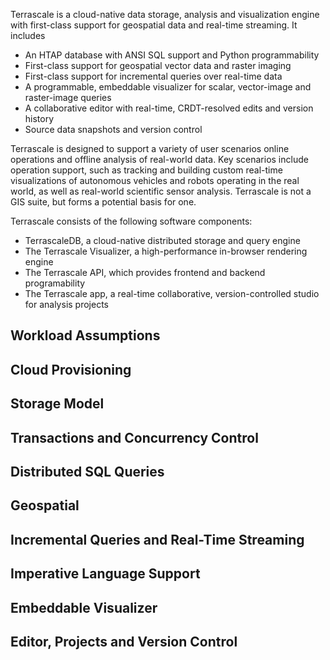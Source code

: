 Terrascale is a cloud-native data storage, analysis and visualization engine with first-class support for geospatial data and real-time streaming. It includes

* An HTAP database with ANSI SQL support and Python programmability
* First-class support for geospatial vector data and raster imaging
* First-class support for incremental queries over real-time data
* A programmable, embeddable visualizer for scalar, vector-image and raster-image queries
* A collaborative editor with real-time, CRDT-resolved edits and version history
* Source data snapshots and version control

Terrascale is designed to support a variety of user scenarios online operations and offline analysis of real-world data. Key scenarios include operation support, such as tracking and building custom real-time visualizations of autonomous vehicles and robots operating in the real world, as well as real-world scientific sensor analysis. Terrascale is not a GIS suite, but forms a potential basis for one.

Terrascale consists of the following software components:

* TerrascaleDB, a cloud-native distributed storage and query engine
* The Terrascale Visualizer, a high-performance in-browser rendering engine
* The Terrascale API, which provides frontend and backend programability
* The Terrascale app, a real-time collaborative, version-controlled studio for analysis projects

## Workload Assumptions

## Cloud Provisioning

## Storage Model

## Transactions and Concurrency Control

## Distributed SQL Queries

## Geospatial

## Incremental Queries and Real-Time Streaming

## Imperative Language Support

## Embeddable Visualizer

## Editor, Projects and Version Control

